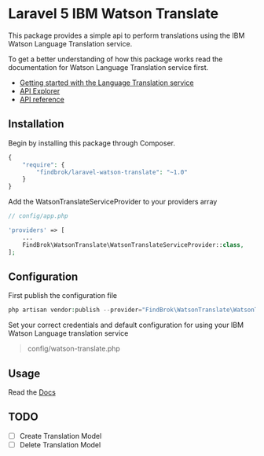 # Laravel 5 IBM Watson Translate

This package provides a simple api to perform translations using the IBM Watson Language Translation service. 

To get a better understanding of how this package works read the documentation for Watson Language Translation service first.

- [Getting started with the Language Translation service](https://www.ibm.com/smarterplanet/us/en/ibmwatson/developercloud/doc/language-translation/)
- [API Explorer](https://watson-api-explorer.mybluemix.net/apis/language-translation-v2)
- [API reference](https://www.ibm.com/smarterplanet/us/en/ibmwatson/developercloud/language-translation/api/v2/)

## Installation
Begin by installing this package through Composer.

```php
{
    "require": {
        "findbrok/laravel-watson-translate": "~1.0"
    }
}
```

Add the WatsonTranslateServiceProvider to your providers array

```php
// config/app.php

'providers' => [
    ...
    FindBrok\WatsonTranslate\WatsonTranslateServiceProvider::class,
];
```

## Configuration

First publish the configuration file

```php
php artisan vendor:publish --provider="FindBrok\WatsonTranslate\WatsonTranslateServiceProvider"
```

Set your correct credentials and default configuration for using your IBM Watson Language translation service 
> config/watson-translate.php

## Usage

Read the [Docs](https://github.com/findbrok/laravel-watson-translate/wiki)

## TODO

- [ ] Create Translation Model
- [ ] Delete Translation Model